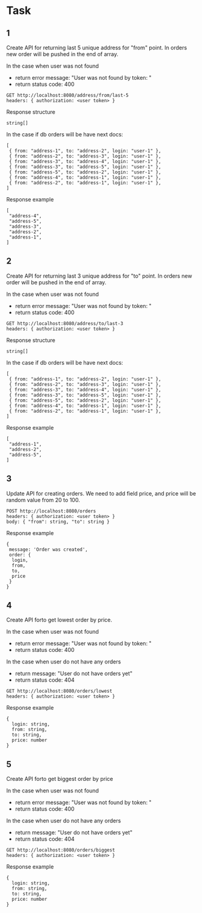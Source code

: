 # Task

## 1

Create API for returning last 5 unique address for "from" point. In orders new order will be pushed in the end of array.

In the case when user was not found
* return error message: "User was not found by token: <token>"
* return status code: 400

```
GET http://localhost:8080/address/from/last-5
headers: { authorization: <user token> }
```

Response structure
```
string[]
```

In the case if db orders will be have next docs:
```
[
 { from: "address-1", to: "address-2", login: "user-1" },
 { from: "address-2", to: "address-3", login: "user-1" },
 { from: "address-3", to: "address-4", login: "user-1" },
 { from: "address-3", to: "address-5", login: "user-1" },
 { from: "address-5", to: "address-2", login: "user-1" },
 { from: "address-4", to: "address-1", login: "user-1" },
 { from: "address-2", to: "address-1", login: "user-1" },
]
```

Response example
```
[
 "address-4",
 "address-5",
 "address-3",
 "address-2",
 "address-1",
]
```

## 2

Create API for returning last 3 unique address for "to" point. In orders new order will be pushed in the end of array.

In the case when user was not found
* return error message: "User was not found by token: <token>"
* return status code: 400

```
GET http://localhost:8080/address/to/last-3
headers: { authorization: <user token> }
```

Response structure
```
string[]
```

In the case if db orders will be have next docs:
```
[
 { from: "address-1", to: "address-2", login: "user-1" },
 { from: "address-2", to: "address-3", login: "user-1" },
 { from: "address-3", to: "address-4", login: "user-1" },
 { from: "address-3", to: "address-5", login: "user-1" },
 { from: "address-5", to: "address-2", login: "user-1" },
 { from: "address-4", to: "address-1", login: "user-1" },
 { from: "address-2", to: "address-1", login: "user-1" },
]
```

Response example
```
[
 "address-1",
 "address-2",
 "address-5",
]
```

## 3

Update API for creating orders. We need to add field price, and price will be random value from 20 to 100.

```
POST http://localhost:8080/orders
headers: { authorization: <user token> }
body: { "from": string, "to": string }
```

Response example
```
{
 message: 'Order was created',
 order: {
  login,
  from,
  to,
  price
 }
}
```
  
## 4

Create API forto get lowest order by price.

In the case when user was not found
* return error message: "User was not found by token: <token>"
* return status code: 400

In the case when user do not have any orders
* return message: "User do not have orders yet"
* return status code: 404

```
GET http://localhost:8080/orders/lowest
headers: { authorization: <user token> }
```

Response example
```
{
  login: string,
  from: string,
  to: string,
  price: number
}
```

## 5

Create API forto get biggest order by price 

In the case when user was not found
* return error message: "User was not found by token: <token>"
* return status code: 400

In the case when user do not have any orders
* return message: "User do not have orders yet"
* return status code: 404

```
GET http://localhost:8080/orders/biggest
headers: { authorization: <user token> }
```

Response example
```
{
  login: string,
  from: string,
  to: string,
  price: number
}
```
